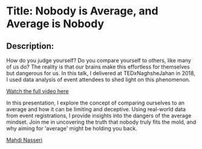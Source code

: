 # Title: Nobody is Average, and Average is Nobody

## Description:
How do you judge yourself? Do you compare yourself to others, like many of us do? The reality is that our brains make this effortless for themselves but dangerous for us. In this talk, I delivered at TEDxNaghsheJahan in 2018, I used data analysis of event attendees to shed light on this phenomenon.

[Watch the full video here](https://www.ted.com/talks/mahdi_nasseri_nobody_is_average_and_average_is_nobody)

In this presentation, I explore the concept of comparing ourselves to an average and how it can be limiting and deceptive. Using real-world data from event registrations, I provide insights into the dangers of the average mindset. Join me in uncovering the truth that nobody truly fits the mold, and why aiming for 'average' might be holding you back.

[Mahdi Nasseri](mailto:mahdi.nasseri@gmail.com)